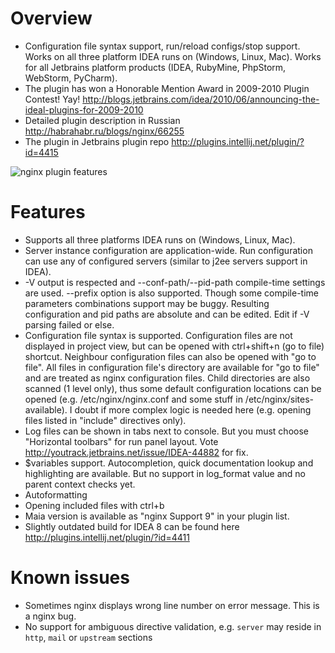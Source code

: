 # Overview
* Configuration file syntax support, run/reload configs/stop support. Works on all three platform IDEA runs on (Windows, Linux, Mac). Works for all Jetbrains platform products (IDEA, RubyMine, PhpStorm, WebStorm, PyCharm).
* The plugin has won a Honorable Mention Award in 2009-2010 Plugin Contest! Yay! http://blogs.jetbrains.com/idea/2010/06/announcing-the-ideal-plugins-for-2009-2010
* Detailed plugin description in Russian http://habrahabr.ru/blogs/nginx/66255
* The plugin in Jetbrains plugin repo http://plugins.intellij.net/plugin/?id=4415

![nginx plugin features](http://img571.imageshack.us/img571/4932/pluginfeatures.png)

# Features

* Supports all three platforms IDEA runs on (Windows, Linux, Mac).
* Server instance configuration are application-wide. Run configuration can use any of configured servers (similar to j2ee servers support in IDEA).
* -V output is respected and --conf-path/--pid-path compile-time settings are used. --prefix option is also supported. Though some compile-time parameters combinations support may be buggy. Resulting configuration and pid paths are absolute and can be edited. Edit if -V parsing failed or else.
* Configuration file syntax is supported. Configuration files are not displayed in project view, but can be opened with ctrl+shift+n (go to file) shortcut. Neighbour configuration files can also be opened with "go to file". All files in configuration file's directory are available for "go to file" and are treated as nginx configuration files. Child directories are also scanned (1 level only), thus some default configuration locations can be opened (e.g. /etc/nginx/nginx.conf and some stuff in /etc/nginx/sites-available). I doubt if more complex logic is needed here (e.g. opening files listed in "include" directives only).
* Log files can be shown in tabs next to console. But you must choose "Horizontal toolbars" for run panel layout. Vote http://youtrack.jetbrains.net/issue/IDEA-44882 for fix.
* $variables support. Autocompletion, quick documentation lookup and highlighting are available. But no support in log_format value and no parent context checks yet.
* Autoformatting
* Opening included files with ctrl+b
* Maia version is available as "nginx Support 9" in your plugin list.
* Slightly outdated build for IDEA 8 can be found here http://plugins.intellij.net/plugin/?id=4411

# Known issues
* Sometimes nginx displays wrong line number on error message. This is a nginx bug.
* No support for ambiguous directive validation, e.g. `server` may reside in `http`, `mail` or `upstream` sections
